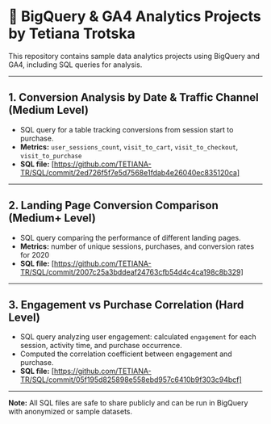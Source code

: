 # 🔹 BigQuery & GA4 Analytics Projects by Tetiana Trotska

This repository contains sample data analytics projects using BigQuery and GA4, including SQL queries for analysis.

---

## 1. Conversion Analysis by Date & Traffic Channel (Medium Level)
- SQL query for a table tracking conversions from session start to purchase.
- **Metrics:** `user_sessions_count`, `visit_to_cart`, `visit_to_checkout`, `visit_to_purchase`
- **SQL file:** [https://github.com/TETIANA-TR/SQL/commit/2ed726f5f7e5d7568e1fdab4e26040ec835120ca]

---

## 2. Landing Page Conversion Comparison (Medium+ Level)
- SQL query comparing the performance of different landing pages.
- **Metrics:** number of unique sessions, purchases, and conversion rates for 2020
- **SQL file:** [https://github.com/TETIANA-TR/SQL/commit/2007c25a3bddeaf24763cfb54d4c4ca198c8b329]

---

## 3. Engagement vs Purchase Correlation (Hard Level)
- SQL query analyzing user engagement: calculated `engagement` for each session, activity time, and purchase occurrence.
- Computed the correlation coefficient between engagement and purchase.
- **SQL file:** [https://github.com/TETIANA-TR/SQL/commit/05f195d825898e558ebd957c6410b9f303c94bcf]

---

**Note:** All SQL files are safe to share publicly and can be run in BigQuery with anonymized or sample datasets.
